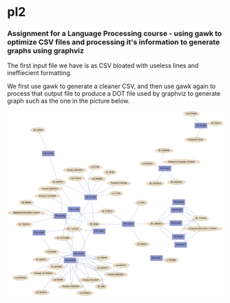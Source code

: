# pl2

### Assignment for a Language Processing course - using gawk to optimize CSV files and processing it's information to generate graphs using graphviz


The first input file we have is as CSV bloated with useless lines and ineffiecient formatting.

We first use gawk to generate a cleaner CSV, and then use gawk again to process that output file to produce a DOT file used by graphviz to generate graph such as the one in the picture below.

![](./graph.png)
